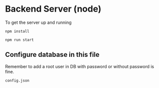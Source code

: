 # Backend Server (node)

To get the server up and running

```
npm install
```

```
npm run start
```

## Configure database in this file

Remember to add a root user in DB with password or without password is fine.

```
config.json
```
